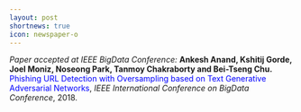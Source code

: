 ```yaml
---
layout: post
shortnews: true
icon: newspaper-o
---
```

<i>Paper accepted at IEEE BigData Conference:</i> <b> Ankesh Anand, Kshitij Gorde, Joel Moniz, Noseong Park, Tanmoy Chakraborty and Bei-Tseng Chu.</b> <font color="blue">Phishing URL Detection with Oversampling based on Text Generative Adversarial Networks</font>, <i>IEEE International Conference on BigData Conference</i>, 2018.